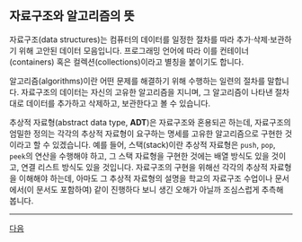 ## 자료구조와 알고리즘의 뜻

자료구조(data structures)는 컴퓨터의 데이터를 일정한 절차를 따라 추가·삭제·보관하기 위해 고안된 데이터 모음입니다. 프로그래밍 언어에 따라 이를 컨테이너(containers) 혹은 컬렉션(collections)이라고 별칭을 붙이기도 합니다.

알고리즘(algorithms)이란 어떤 문제를 해결하기 위해 수행하는 일련의 절차를 말합니다. 자료구조의 데이터는 자신의 고유한 알고리즘을 지니며, 그 알고리즘이 나타낸 절차대로 데이터를 추가하고 삭제하고, 보관한다고 볼 수 있습니다.

추상적 자료형(abstract data type, **ADT**)은 자료구조와 혼용되곤 하는데, 자료구조의 엄밀한 정의는 각각의 추상적 자료형이 요구하는 명세를 고유한 알고리즘으로 구현한 것이라고 할 수 있겠습니다. 예를 들어, 스택(stack)이란 추상적 자료형은 `push`, `pop`, `peek`의 연산을 수행해야 하고, 그 스택 자료형을 구현한 것에는 배열 방식도 있을 것이고, 연결 리스트 방식도 있을 것입니다. 자료구조의 구현을 위해선 각각의 추상적 자료형을 이해해야 하는데, 아마도 그 추상적 자료형의 설명을 학교의 자료구조 수업이나 문서에서(이 문서도 포함하여) 같이 진행하다 보니 생긴 오해가 아닐까 조심스럽게 추측해 봅니다.

----

[다음](./chapter002-recursion-algorithm.md)

